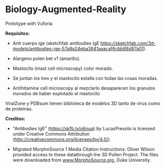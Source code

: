 # Biology-Augmented-Reality
Prototype with Vuforia

**Requisitos:**

* Anti cuerpo ige (sketchfab antibodies IgE https://sketchfab.com/3d-models/antibodies-ige-57a9a24eba3841aaacaf6cbb88d87a01).
* Alargeno polen bet v1 (amarillo).
* Mastocito (mast cell microscopy) color morado.
* Se juntan los tres y el mastocito estalla con todas las cosas moradas.

* Antihitamine cell microscopy al mezclarlo desaparecen los granulos morados de haber explotado el mastocito

ViralZone y PDBsum tienen biblioteca de modelos 3D tanto de virus como de proteínas.




**Creditos:**

* "Antibodies IgE" (https://skfb.ly/o6nuq) by LucasPresoto is licensed under Creative Commons Attribution (http://creativecommons.org/licenses/by/4.0/).

* Migrated MorphoSource 1 Media Citation Instructions: Oliver Wilson provided access to these datathrough the 3D Pollen Project. The files were downloaded from www.MorphoSource.org, Duke University.
